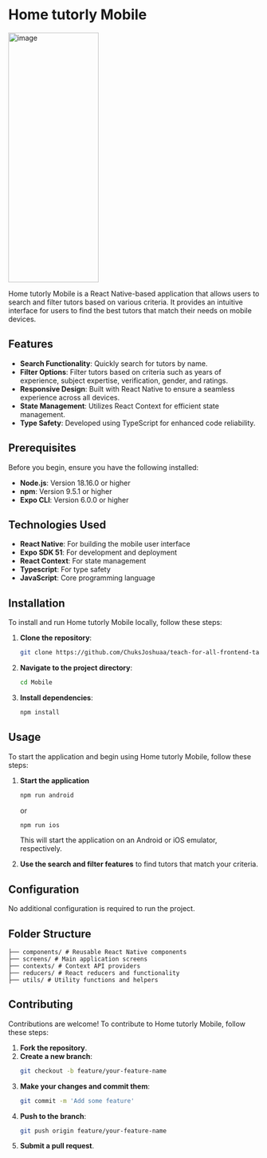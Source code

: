 # Home tutorly Mobile

<img src="https://res.cloudinary.com/chuksmbanaso/image/upload/v1728045484/Simulator_Screenshot_-_iPhone_14_Pro_-_2024-10-04_at_13.37.46_nl6msu.png" title="Image" alt="image" width="60%" height="500px">

Home tutorly Mobile is a React Native-based application that allows users to search and filter tutors based on various criteria. It provides an intuitive interface for users to find the best tutors that match their needs on mobile devices.

## Features

- **Search Functionality**: Quickly search for tutors by name.
- **Filter Options**: Filter tutors based on criteria such as years of experience, subject expertise, verification, gender, and ratings.
- **Responsive Design**: Built with React Native to ensure a seamless experience across all devices.
- **State Management**: Utilizes React Context for efficient state management.
- **Type Safety**: Developed using TypeScript for enhanced code reliability.

## Prerequisites

Before you begin, ensure you have the following installed:

- **Node.js**: Version 18.16.0 or higher
- **npm**: Version 9.5.1 or higher
- **Expo CLI**: Version 6.0.0 or higher

## Technologies Used

- **React Native**: For building the mobile user interface
- **Expo SDK 51**: For development and deployment
- **React Context**: For state management
- **Typescript**: For type safety
- **JavaScript**: Core programming language

## Installation

To install and run Home tutorly Mobile locally, follow these steps:

1. **Clone the repository**:
   ```bash
   git clone https://github.com/ChuksJoshuaa/teach-for-all-frontend-task
   ```
2. **Navigate to the project directory**:
   ```bash
   cd Mobile
   ```
3. **Install dependencies**:
   ```bash
   npm install
   ```

## Usage

To start the application and begin using Home tutorly Mobile, follow these steps:

1. **Start the application**
   ```bash
   npm run android
   ```
   or
   ```bash
   npm run ios
   ```
   This will start the application on an Android or iOS emulator, respectively.

2. **Use the search and filter features** to find tutors that match your criteria.   

## Configuration

No additional configuration is required to run the project.

## Folder Structure

```plaintext
├── components/ # Reusable React Native components
├── screens/ # Main application screens
├── contexts/ # Context API providers
├── reducers/ # React reducers and functionality
├── utils/ # Utility functions and helpers

```

## Contributing

Contributions are welcome! To contribute to Home tutorly Mobile, follow these steps:

1. **Fork the repository**.
2. **Create a new branch**:
   ```bash
   git checkout -b feature/your-feature-name
   ```
3. **Make your changes and commit them**:
   ```bash
   git commit -m 'Add some feature'
   ```
4. **Push to the branch**:
   ```bash
   git push origin feature/your-feature-name
   ```
5. **Submit a pull request**.